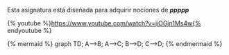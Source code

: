 Esta asignatura está diseñada para adquirir nociones de _**ppppp**_

{% youtube %}https://www.youtube.com/watch?v=jiOGjn1Ms4w{% endyoutube %}

{% mermaid %}
graph TD;
A-->B;
A-->C;
B-->D;
C-->D;
{% endmermaid %} 
